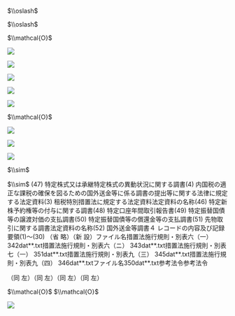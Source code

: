 $\\oslash$

$\\oslash$

$\\mathcal{O}$

![](https://www.nta.go.jp/tmp/e081f1b1-ebb4-47ab-86a8-2caed4eeacc8/images/86e7669c10f4872f120d9a8543463c9415d37774ec6bcae726ba6ee91ced352f.jpg)

![](https://www.nta.go.jp/tmp/e081f1b1-ebb4-47ab-86a8-2caed4eeacc8/images/77c339f22827000937828817bd4248cb13d859a77110a6d52db9a91ed3cb722f.jpg)

![](https://www.nta.go.jp/tmp/e081f1b1-ebb4-47ab-86a8-2caed4eeacc8/images/7dc246aa9a31a3b503a187ee2a5d1fd92215dd511166cfa5d5bf100623d2636b.jpg)

![](https://www.nta.go.jp/tmp/e081f1b1-ebb4-47ab-86a8-2caed4eeacc8/images/e21fe4cf01e63119e3aae92195f77b1f339e8723df18eeeafa9319050d3afc4b.jpg)

![](https://www.nta.go.jp/tmp/e081f1b1-ebb4-47ab-86a8-2caed4eeacc8/images/0dd9028bce2f0c92d477974c58ddb8c4a91f2cdd0fc30b933699e50110bad799.jpg)

$\\mathcal{O}$

![](https://www.nta.go.jp/tmp/e081f1b1-ebb4-47ab-86a8-2caed4eeacc8/images/fadfd7012a5ea6e3d0224bb35e3f1ed4612ade830695bacf0f5502f26da44ad3.jpg)

![](https://www.nta.go.jp/tmp/e081f1b1-ebb4-47ab-86a8-2caed4eeacc8/images/0275bdeb71e29c7c0dae3e8a8f288827542a4a884526b06ae2e1d4e71a6f931d.jpg)

![](https://www.nta.go.jp/tmp/e081f1b1-ebb4-47ab-86a8-2caed4eeacc8/images/6cc30d631aa2f8ea850c0f413e5eece23427c5d21e27d6bbf4c881e04ef2c2ab.jpg)

$\\sim$

$\\sim$ (47) 特定株式又は承継特定株式の異動状況に関する調書(4) 内国税の適正な課税の確保を図るための国外送金等に係る調書の提出等に関する法律に規定する法定資料(3) 租税特別措置法に規定する法定資料法定資料の名称(46) 特定新株予約権等の付与に関する調書(48) 特定口座年間取引報告書(49) 特定振替国債等の譲渡対価の支払調書(50) 特定振替国債等の償還金等の支払調書(51) 先物取引に関する調書法定資料の名称(52) 国外送金等調書４ レコードの内容及び記録要領(1)～(30) （省 略）（新 設）ファイル名措置法施行規則・別表六（一） 342dat\*\*.txt措置法施行規則・別表六（ニ） 343dat\*\*.txt措置法施行規則・別表七（一） 351dat\*\*.txt措置法施行規則・別表九（三） 345dat\*\*.txt措置法施行規則・別表九（四） 346dat\*\*.txtファイル名350dat\*\*.txt参考法令参考法令

（同 左）（同 左）（同 左）（同 左）

$\\mathcal{O}$ $\\mathcal{O}$

![](https://www.nta.go.jp/tmp/e081f1b1-ebb4-47ab-86a8-2caed4eeacc8/images/faa9a0d602110f28ae529cd9a7ee3070f863ee09097f704f3472faa4de543948.jpg)